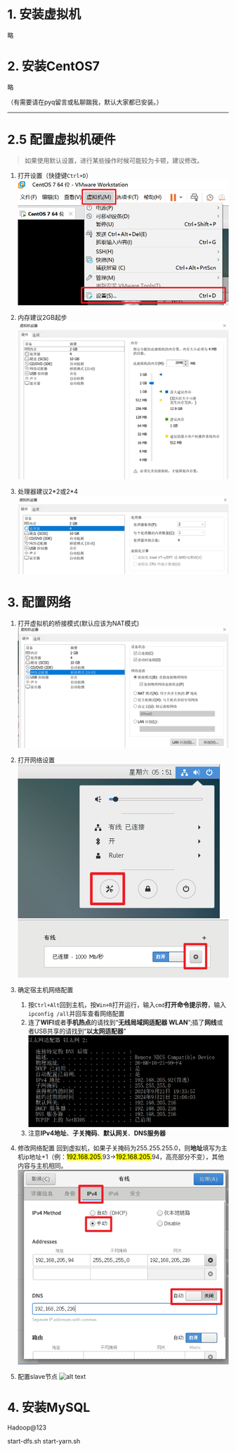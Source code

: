 # 1. 安装虚拟机
略
# 2. 安装CentOS7
略

（有需要请在pyq留言或私聊踹我，默认大家都已安装。）

---
# 2.5 配置虚拟机硬件
> 如果使用默认设置，进行某些操作时候可能较为卡顿，建议修改。

1. 打开设置（快捷键`Ctrl+D`）
![alt text](/Picture/打开设置.png)

2. 内存建议2GB起步
![alt text](/Picture/内存大小.png)

3. 处理器建议2\*2或2\*4
![alt text](/Picture/处理器规格.png)

# 3. 配置网络
1. 打开虚拟机的桥接模式(默认应该为NAT模式)
![alt text](/Picture/桥接模式.png)

2. 打开网络设置
![alt text](/Picture/打开网络设置.png)
![alt text](/Picture/打开网络设置1.png)

3. 确定宿主机网络配置
   1. 按`Ctrl+Alt`回到主机，按`Win+R`打开运行，输入`cmd`**打开命令提示符**，输入`ipconfig /all`并回车查看网络配置
   2. 连了**WIFI**或者**手机热点**的请找到“**无线局域网适配器 WLAN**”;插了**网线**或者USB共享的请找到“**以太网适配器**”
![alt text](/Picture/主机网络配置.png)
   1. 注意**IPv4地址**、**子关掩码**、**默认网关**、**DNS服务器**

4. 修改网络配置
回到虚拟机，如果子关掩码为255.255.255.0，则**地址**填写为主机ip地址+1（例：<mark>192.168.205.</mark>93→<mark>192.168.205.</mark>94，高亮部分不变），其他内容与主机相同。
![alt text](/Picture/修改网络设置.png)

5. 配置slave节点
![alt text](image-1.png) 

# 4. 安装MySQL

Hadoop@123

start-dfs.sh
start-yarn.sh